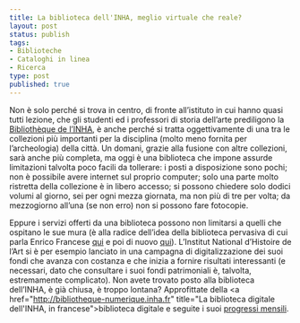 ```yaml
--- 
title: La biblioteca dell'INHA, meglio virtuale che reale?
layout: post
status: publish
tags: 
- Biblioteche
- Cataloghi in linea
- Ricerca
type: post
published: true
---
```

Non è solo perché si trova in centro, di fronte all&#8217;istituto in cui hanno quasi tutti lezione, che gli studenti ed i professori di storia dell&#8217;arte prediligono la <a href="http://www.inha.fr/spip.php?rubrique21" title="La bibliothèque de l'INHA, in francese" lang="fr">Bibliothèque de l&#8217;<abbr title="Institut National d'Histoire de l'Art" lang="fr">INHA</abbr></a>, è anche perché si tratta oggettivamente di una tra le collezioni più importanti per la disciplina (molto meno fornita per l&#8217;archeologia) della città. Un domani, grazie alla fusione con altre collezioni, sarà anche più completa, ma oggi è una biblioteca che impone assurde limitazioni talvolta poco facili da tollerare: i posti a disposizione sono pochi; non è possibile avere internet sul proprio computer; solo una parte molto ristretta della collezione è in libero accesso; si possono chiedere solo dodici volumi al giorno, sei per ogni mezza giornata, ma non più di tre per volta; da mezzogiorno all&#8217;una (se non erro) non si possono fare fotocopie.

Eppure i servizi offerti da una biblioteca possono non limitarsi a quelli che ospitano le sue mura (è alla radice dell&#8217;idea della biblioteca pervasiva di cui parla Enrico Francese <a href="http://fraenrico.carcosa.it/?p=932" title="Sul blog di Enrico Francese, in italiano">qui</a> e poi di nuovo <a href="http://fraenrico.carcosa.it/?p=1193" title="Sul blog di Enrico Francese, in italiano">qui</a>). L&#8217;<span lang="fr">Institut National d&#8217;Histoire de l&#8217;Art</span> si è per esempio lanciato in una campagna di digitalizzazione dei suoi fondi che avanza con costanza e che inizia a fornire risultati interessanti (e necessari, dato che consultare i suoi fondi patrimoniali è, talvolta, estremamente complicato). Non avete trovato posto alla biblioteca dell&#8217;<abb title="Institut National d'Histoire de l'Art" lang="fr">INHA</abbr>, è già chiusa, è troppo lontana? Approfittate della <a href="http://bibliotheque-numerique.inha.fr" title="La biblioteca digitale dell'<abb title="Institut National d'Histoire de l'Art" lang="fr">INHA</abbr>, in francese">biblioteca digitale</a> e seguite i suoi <a href="http://bibliotheque-numerique.inha.fr/expositions-virtuelles/" title="Le novità, mese per mese, in francese">progressi mensili</a>.